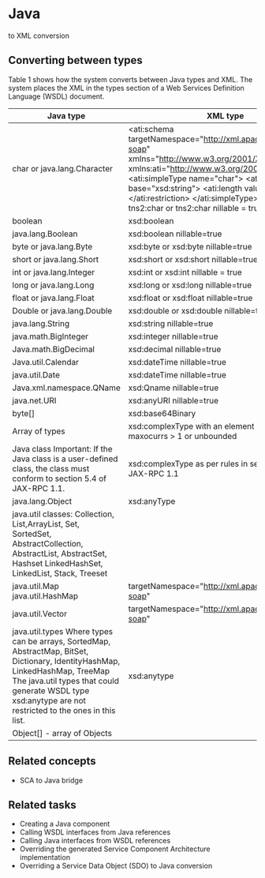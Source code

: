 <!-- image -->

# Java
to XML conversion

## Converting between types

Table 1 shows how the system converts between Java types and
XML. The system places the XML in the types section of a Web Services Definition Language (WSDL)
document.

| Java type                                                                                                                                                                                                                                  | XML type                                                                                                                                                                                                                                                                                                                                                                                                   |
|--------------------------------------------------------------------------------------------------------------------------------------------------------------------------------------------------------------------------------------------|------------------------------------------------------------------------------------------------------------------------------------------------------------------------------------------------------------------------------------------------------------------------------------------------------------------------------------------------------------------------------------------------------------|
| char or java.lang.Character                                                                                                                                                                                                                | <ati:schema  	targetNamespace="http://xml.apache.org/xml-soap" xmlns="http://www.w3.org/2001/XMLSchema"  xmlns:ati="http://www.w3.org/2001/XMLSchema">     	<ati:simpleType name="char">      		<ati:restriction base="xsd:string">       			<ati:length value="1"/>      		</ati:restriction>     	</ati:simpleType>    </ati:schema>    tns2:char or tns2:char nillable = true                           |
| boolean                                                                                                                                                                                                                                    | xsd:boolean                                                                                                                                                                                                                                                                                                                                                                                                |
| java.lang.Boolean                                                                                                                                                                                                                          | xsd:boolean nillable=true                                                                                                                                                                                                                                                                                                                                                                                  |
| byte or java.lang.Byte                                                                                                                                                                                                                     | xsd:byte or xsd:byte nillable=true                                                                                                                                                                                                                                                                                                                                                                         |
| short or java.lang.Short                                                                                                                                                                                                                   | xsd:short or xsd:short nillable=true                                                                                                                                                                                                                                                                                                                                                                       |
| int or java.lang.Integer                                                                                                                                                                                                                   | xsd:int or xsd:int nillable = true                                                                                                                                                                                                                                                                                                                                                                         |
| long or java.lang.Long                                                                                                                                                                                                                     | xsd:long or xsd:long nillable=true                                                                                                                                                                                                                                                                                                                                                                         |
| float or java.lang.Float                                                                                                                                                                                                                   | xsd:float or xsd:float nillable=true                                                                                                                                                                                                                                                                                                                                                                       |
| Double or java.lang.Double                                                                                                                                                                                                                 | xsd:double or xsd:double nillable=true                                                                                                                                                                                                                                                                                                                                                                     |
| java.lang.String                                                                                                                                                                                                                           | xsd:string nillable=true                                                                                                                                                                                                                                                                                                                                                                                   |
| java.math.BigInteger                                                                                                                                                                                                                       | xsd:integer nillable=true                                                                                                                                                                                                                                                                                                                                                                                  |
| Java.math.BigDecimal                                                                                                                                                                                                                       | xsd:decimal nillable=true                                                                                                                                                                                                                                                                                                                                                                                  |
| Java.util.Calendar                                                                                                                                                                                                                         | xsd:dateTime nillable=true                                                                                                                                                                                                                                                                                                                                                                                 |
| java.util.Date                                                                                                                                                                                                                             | xsd:dateTime nillable=true                                                                                                                                                                                                                                                                                                                                                                                 |
| Java.xml.namespace.QName                                                                                                                                                                                                                   | xsd:Qname nillable=true                                                                                                                                                                                                                                                                                                                                                                                    |
| java.net.URI                                                                                                                                                                                                                               | xsd:anyURI nillable=true                                                                                                                                                                                                                                                                                                                                                                                   |
| byte[]                                                                                                                                                                                                                                     | xsd:base64Binary                                                                                                                                                                                                                                                                                                                                                                                           |
| Array of types                                                                                                                                                                                                                             | xsd:complexType with an element of type and with maxocurrs > 1 or unbounded                                                                                                                                                                                                                                                                                                                                |
| Java class Important: If the Java class is a user-defined class, the class must conform to section 5.4 of JAX-RPC 1.1.                                                                                                                     | xsd:complexType as per rules in section 5.4 of JAX-RPC 1.1                                                                                                                                                                                                                                                                                                                                                 |
| java.lang.Object                                                                                                                                                                                                                           | xsd:anyType                                                                                                                                                                                                                                                                                                                                                                                                |
| java.util classes: Collection, List,ArrayList, Set, SortedSet, AbstractCollection, AbstractList, AbstractSet, Hashset LinkedHashSet, LinkedList, Stack, Treeset                                                                            | <complexType name="ArrayOfXSDAnyType">     <sequence>      <element maxOccurs="unbounded" minOccurs="0"  			name="anyType" nillable="true"  			type="xsd:anyType"/>     </sequence> </complexType>                                                                                                                                                                                                         |
| java.util.Map java.util.HashMap                                                                                                                                                                                                            | targetNamespace="http://xml.apache.org/xml-soap"      <complexType name="Item">      	<all>       		<element name="key" type="xsd:anyType"/>       		<element name="value" type="xsd:anyType"/>      	</all>     </complexType>      <complexType name="Map">      	<sequence>       		<element maxOccurs="unbounded" minOccurs="0"  		name="item" type="tns2:Item"/>      	</sequence>     </complexType> |
| java.util.Vector                                                                                                                                                                                                                           | targetNamespace="http://xml.apache.org/xml-soap"   <complexType name="Vector">     <sequence>      <element maxOccurs="unbounded" minOccurs="0"  				name="item" type="xsd:anyType"/>     </sequence> </complexType>                                                                                                                                                                                       |
| java.util.types Where types can be arrays, SortedMap, AbstractMap, BitSet, Dictionary, IdentityHashMap, LinkedHashMap, TreeMap  The java.util types that could generate WSDL type xsd:anytype are not restricted to the ones in this list. | xsd:anytype                                                                                                                                                                                                                                                                                                                                                                                                |
| Object[] - array of Objects                                                                                                                                                                                                                | <complexType name="ArrayOfXSDAnyType">     <sequence>      <element maxOccurs="unbounded" minOccurs="0"  			name="anyType" nillable="true"  			type="xsd:anyType"/>     </sequence> </complexType>                                                                                                                                                                                                         |

## Related concepts

- SCA to Java bridge

## Related tasks

- Creating a Java component
- Calling WSDL interfaces from Java references
- Calling Java interfaces from WSDL references
- Overriding the generated Service Component Architecture implementation
- Overriding a Service Data Object (SDO) to Java conversion